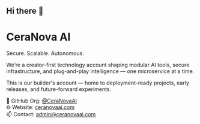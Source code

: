 ## Hi there 👋

# CeraNova AI

Secure. Scalable. Autonomous.

We’re a creator-first technology account shaping modular AI tools, secure infrastructure, and plug-and-play intelligence — one microservice at a time.

This is our builder's account — home to deployment-ready projects, early releases, and future-forward experiments.

🚀 GitHub Org: [@CeraNovaAI](https://github.com/CeraNovaAI)  
🌐 Website: [ceranovaai.com](https://ceranovaai.com)  
📫 Contact: admin@ceranovaai.com
